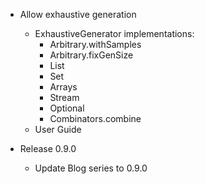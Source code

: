 -  Allow exhaustive generation
   - ExhaustiveGenerator implementations:
     - Arbitrary.withSamples
     - Arbitrary.fixGenSize
     - List
     - Set
     - Arrays
     - Stream
     - Optional
     - Combinators.combine
   - User Guide

- Release 0.9.0
    - Update Blog series to 0.9.0

